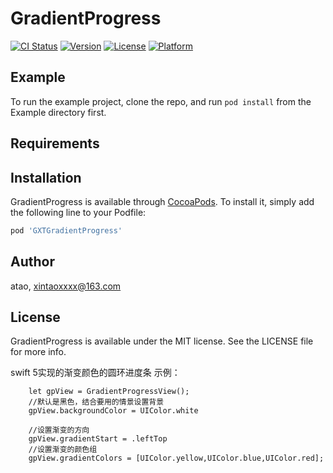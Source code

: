 # GradientProgress 
[![CI Status](https://img.shields.io/travis/atao/GradientProgress.svg?style=flat)](https://travis-ci.org/atao/GradientProgress)
[![Version](https://img.shields.io/cocoapods/v/GradientProgress.svg?style=flat)](https://cocoapods.org/pods/GradientProgress)
[![License](https://img.shields.io/cocoapods/l/GradientProgress.svg?style=flat)](https://cocoapods.org/pods/GradientProgress)
[![Platform](https://img.shields.io/cocoapods/p/GradientProgress.svg?style=flat)](https://cocoapods.org/pods/GradientProgress)

## Example

To run the example project, clone the repo, and run `pod install` from the Example directory first.

## Requirements

## Installation

GradientProgress is available through [CocoaPods](https://cocoapods.org). To install
it, simply add the following line to your Podfile:

```ruby
pod 'GXTGradientProgress'
```

## Author

atao, xintaoxxxx@163.com

## License

GradientProgress is available under the MIT license. See the LICENSE file for more info.

swift 5实现的渐变颜色的圆环进度条
示例：

        let gpView = GradientProgressView();
        //默认是黑色，结合要用的情景设置背景
        gpView.backgroundColor = UIColor.white
        
        //设置渐变的方向
        gpView.gradientStart = .leftTop
        //设置渐变的颜色组
        gpView.gradientColors = [UIColor.yellow,UIColor.blue,UIColor.red];
